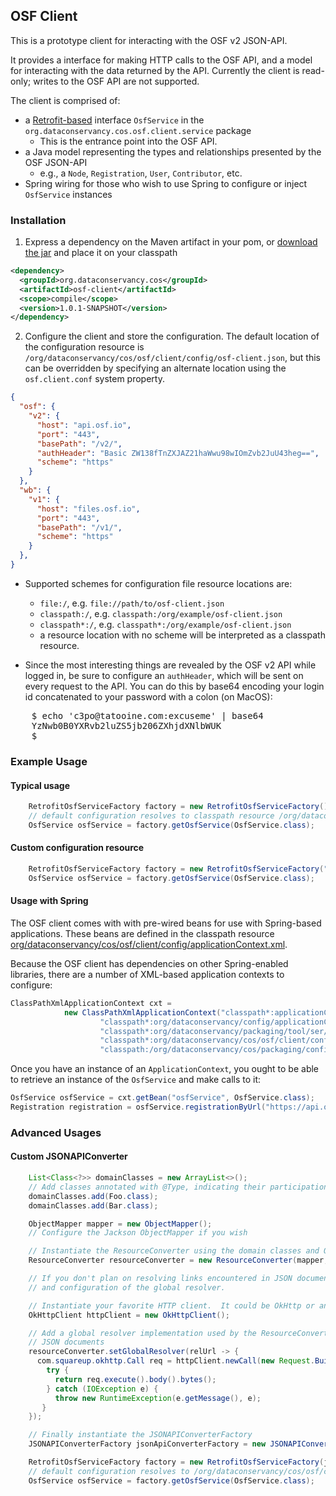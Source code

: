 ## OSF Client

This is a prototype client for interacting with the OSF v2 JSON-API.  

It provides a interface for making HTTP calls to the OSF API, and a model for interacting with the data returned by the API.  Currently the client is read-only; writes to the OSF API are not supported.

The client is comprised of:

* a [Retrofit-based](http://square.github.io/retrofit/) interface `OsfService` in the `org.dataconservancy.cos.osf.client.service` package
    * This is the entrance point into the OSF API. 
* a Java model representing the types and relationships presented by the OSF JSON-API
    * e.g., a `Node`, `Registration`, `User`, `Contributor`, etc.
* Spring wiring for those who wish to use Spring to configure or inject `OsfService` instances

### Installation

1. Express a dependency on the Maven artifact in your pom, or [download the jar](http://maven.dataconservancy.org/public/snapshots/org/dataconservancy/cos/osf-client/) and place it on your classpath
```xml
<dependency>
  <groupId>org.dataconservancy.cos</groupId>
  <artifactId>osf-client</artifactId>
  <scope>compile</scope>
  <version>1.0.1-SNAPSHOT</version>
</dependency>
```
2. Configure the client and store the configuration.  The default location of the configuration resource is `/org/dataconservancy/cos/osf/client/config/osf-client.json`, but this can be overridden by specifying an alternate location using the `osf.client.conf` system property.
```json
{
  "osf": {
    "v2": {
      "host": "api.osf.io",
      "port": "443",
      "basePath": "/v2/",
      "authHeader": "Basic ZW138fTnZXJAZ21haWwu98wIOmZvb2JuU43heg==",
      "scheme": "https"
    }
  },
  "wb": {
    "v1": {
      "host": "files.osf.io",
      "port": "443",
      "basePath": "/v1/",
      "scheme": "https"
    }
  },
}
```

* Supported schemes for configuration file resource locations are:
    * `file:/`, e.g. `file://path/to/osf-client.json`
    * `classpath:/`, e.g. `classpath:/org/example/osf-client.json`
    * `classpath*:/`, e.g. `classpath*:/org/example/osf-client.json`
    * a resource location with no scheme will be interpreted as a classpath resource.  
     
* Since the most interesting things are revealed by the OSF v2 API while logged in, be sure to configure an `authHeader`, which will be sent on every request to the API.  You can do this by base64 encoding your login id concatenated to your password with a colon (on MacOS):
<pre>
    $ echo 'c3po@tatooine.com:excuseme' | base64
    YzNwb0B0YXRvb2luZS5jb206ZXhjdXNlbWUK
    $
</pre>

### Example Usage

#### Typical usage
```java
    RetrofitOsfServiceFactory factory = new RetrofitOsfServiceFactory();
    // default configuration resolves to classpath resource /org/dataconservancy/cos/osf/client/config/osf-client.json
    OsfService osfService = factory.getOsfService(OsfService.class);
```
#### Custom configuration resource
```java
    RetrofitOsfServiceFactory factory = new RetrofitOsfServiceFactory("file:///path/to/custom-client-config.json");
    OsfService osfService = factory.getOsfService(OsfService.class);
```
#### Usage with Spring

The OSF client comes with with pre-wired beans for use with Spring-based applications.  These beans are defined in the classpath resource [org/dataconservancy/cos/osf/client/config/applicationContext.xml](src/main/resources/org/dataconservancy/cos/osf/client/config/applicationContext.xml).  

Because the OSF client has dependencies on other Spring-enabled libraries, there are a number of XML-based application contexts to configure:
```java
ClassPathXmlApplicationContext cxt =
            new ClassPathXmlApplicationContext("classpath*:applicationContext.xml",
                    "classpath*:org/dataconservancy/config/applicationContext.xml",
                    "classpath*:org/dataconservancy/packaging/tool/ser/config/applicationContext.xml",
                    "classpath*:org/dataconservancy/cos/osf/client/config/applicationContext.xml",
                    "classpath:/org/dataconservancy/cos/packaging/config/applicationContext.xml");
```

Once you have an instance of an `ApplicationContext`, you ought to be able to retrieve an instance of the `OsfService` and make calls to it:
```java
OsfService osfService = cxt.getBean("osfService", OsfService.class);
Registration registration = osfService.registrationByUrl("https://api.osf.io/v2/registrations/0zqbo/").execute().body();
```
### Advanced Usages

#### Custom JSONAPIConverter
```java
    List<Class<?>> domainClasses = new ArrayList<>();
    // Add classes annotated with @Type, indicating their participation in the JSON-API Converter framework
    domainClasses.add(Foo.class);
    domainClasses.add(Bar.class);

    ObjectMapper mapper = new ObjectMapper();
    // Configure the Jackson ObjectMapper if you wish

    // Instantiate the ResourceConverter using the domain classes and ObjectMapper
    ResourceConverter resourceConverter = new ResourceConverter(mapper, domainClasses.toArray(new Class[]{}));

    // If you don't plan on resolving links encountered in JSON documents, you can skip the instantiation
    // and configuration of the global resolver.

    // Instantiate your favorite HTTP client.  It could be OkHttp or any other library.
    OkHttpClient httpClient = new OkHttpClient();

    // Add a global resolver implementation used by the ResourceConverter to resolve URLs encountered in
    // JSON documents
    resourceConverter.setGlobalResolver(relUrl -> {
      com.squareup.okhttp.Call req = httpClient.newCall(new Request.Builder().url(relUrl).build());
        try {
          return req.execute().body().bytes();
        } catch (IOException e) {
          throw new RuntimeException(e.getMessage(), e);
       }
    });

    // Finally instantiate the JSONAPIConverterFactory
    JSONAPIConverterFactory jsonApiConverterFactory = new JSONAPIConverterFactory(resourceConverter);

    RetrofitOsfServiceFactory factory = new RetrofitOsfServiceFactory(jsonApiConverterFactory);
    // default configuration resolves to /org/dataconservancy/cos/osf/client/config/osf-client.json
    OsfService osfService = factory.getOsfService(OsfService.class);
```
